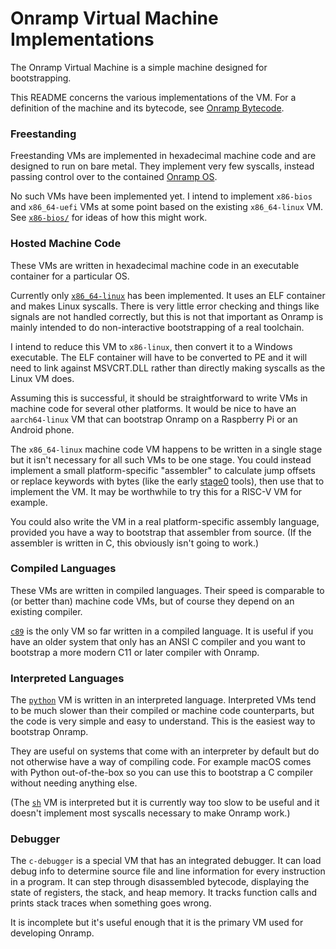 # Onramp Virtual Machine Implementations

The Onramp Virtual Machine is a simple machine designed for bootstrapping.

This README concerns the various implementations of the VM. For a definition of the machine and its bytecode, see [Onramp Bytecode](../../docs/virtual-machine.md).



### Freestanding

Freestanding VMs are implemented in hexadecimal machine code and are designed to run on bare metal. They implement very few syscalls, instead passing control over to the contained [Onramp OS](../../core/os/).

No such VMs have been implemented yet. I intend to implement `x86-bios` and `x86_64-uefi` VMs at some point based on the existing `x86_64-linux` VM. See [`x86-bios/`](x86-bios/) for ideas of how this might work.



### Hosted Machine Code

These VMs are written in hexadecimal machine code in an executable container for a particular OS.

Currently only [`x86_64-linux`](x86_64-linux/) has been implemented. It uses an ELF container and makes Linux syscalls. There is very little error checking and things like signals are not handled correctly, but this is not that important as Onramp is mainly intended to do non-interactive bootstrapping of a real toolchain.

I intend to reduce this VM to `x86-linux`, then convert it to a Windows executable. The ELF container will have to be converted to PE and it will need to link against MSVCRT.DLL rather than directly making syscalls as the Linux VM does.

Assuming this is successful, it should be straightforward to write VMs in machine code for several other platforms. It would be nice to have an `aarch64-linux` VM that can bootstrap Onramp on a Raspberry Pi or an Android phone.

The `x86_64-linux` machine code VM happens to be written in a single stage but it isn't necessary for all such VMs to be one stage. You could instead implement a small platform-specific "assembler" to calculate jump offsets or replace keywords with bytes (like the early [stage0](https://github.com/oriansj/stage0) tools), then use that to implement the VM. It may be worthwhile to try this for a RISC-V VM for example.

You could also write the VM in a real platform-specific assembly language, provided you have a way to bootstrap that assembler from source. (If the assembler is written in C, this obviously isn't going to work.)



### Compiled Languages

These VMs are written in compiled languages. Their speed is comparable to (or better than) machine code VMs, but of course they depend on an existing compiler.

[`c89`](c89/) is the only VM so far written in a compiled language. It is useful if you have an older system that only has an ANSI C compiler and you want to bootstrap a more modern C11 or later compiler with Onramp.



### Interpreted Languages

The [`python`](python/) VM is written in an interpreted language. Interpreted VMs tend to be much slower than their compiled or machine code counterparts, but the code is very simple and easy to understand. This is the easiest way to bootstrap Onramp.

They are useful on systems that come with an interpreter by default but do not otherwise have a way of compiling code. For example macOS comes with Python out-of-the-box so you can use this to bootstrap a C compiler without needing anything else.

(The [`sh`](sh/) VM is interpreted but it is currently way too slow to be useful and it doesn't implement most syscalls necessary to make Onramp work.)



### Debugger

The `c-debugger` is a special VM that has an integrated debugger. It can load debug info to determine source file and line information for every instruction in a program. It can step through disassembled bytecode, displaying the state of registers, the stack, and heap memory. It tracks function calls and prints stack traces when something goes wrong.

It is incomplete but it's useful enough that it is the primary VM used for developing Onramp.
